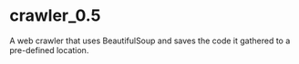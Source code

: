 crawler_0.5
===========

A web crawler that uses BeautifulSoup and saves the code it gathered to a pre-defined location.
